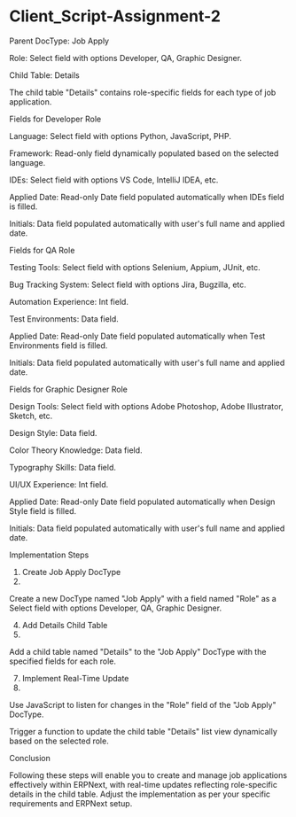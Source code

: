 # Client_Script-Assignment-2


Parent DocType: Job Apply


Role: Select field with options Developer, QA, Graphic Designer.


Child Table: Details

The child table "Details" contains role-specific fields for each type of job application.

Fields for Developer Role

Language: Select field with options Python, JavaScript, PHP.

Framework: Read-only field dynamically populated based on the selected language.

IDEs: Select field with options VS Code, IntelliJ IDEA, etc.

Applied Date: Read-only Date field populated automatically when IDEs field is filled.

Initials: Data field populated automatically with user's full name and applied date.

Fields for QA Role

Testing Tools: Select field with options Selenium, Appium, JUnit, etc.

Bug Tracking System: Select field with options Jira, Bugzilla, etc.

Automation Experience: Int field.

Test Environments: Data field.

Applied Date: Read-only Date field populated automatically when Test Environments field is filled.

Initials: Data field populated automatically with user's full name and applied date.

Fields for Graphic Designer Role

Design Tools: Select field with options Adobe Photoshop, Adobe Illustrator, Sketch, etc.

Design Style: Data field.

Color Theory Knowledge: Data field.

Typography Skills: Data field.

UI/UX Experience: Int field.

Applied Date: Read-only Date field populated automatically when Design Style field is filled.

Initials: Data field populated automatically with user's full name and applied date.

Implementation Steps

1. Create Job Apply DocType
2. 
Create a new DocType named "Job Apply" with a field named "Role" as a Select field with options Developer, QA, Graphic Designer.

4. Add Details Child Table
5. 
Add a child table named "Details" to the "Job Apply" DocType with the specified fields for each role.

7. Implement Real-Time Update
8. 
Use JavaScript to listen for changes in the "Role" field of the "Job Apply" DocType.

Trigger a function to update the child table "Details" list view dynamically based on the selected role.

Conclusion

Following these steps will enable you to create and manage job applications effectively within ERPNext, with real-time updates reflecting role-specific details in the child table. Adjust the implementation as per your specific requirements and ERPNext setup.
